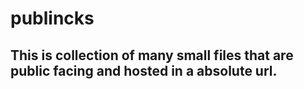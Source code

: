 # publincks

## This is collection of many small files that are public facing and hosted in a absolute url.
